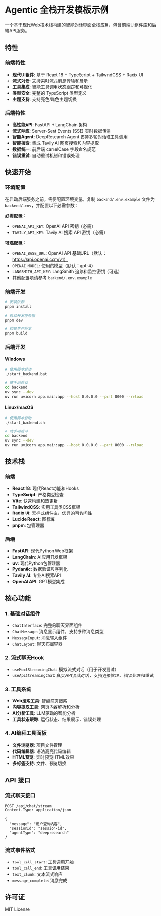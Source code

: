 # Agentic 全栈开发模板示例

一个基于现代Web技术栈构建的智能对话界面全栈应用，包含前端UI组件库和后端API服务。

## 特性

### 前端特性
- **现代UI组件**: 基于 React 18 + TypeScript + TailwindCSS + Radix UI
- **流式对话**: 支持实时流式消息传输和展示
- **工具集成**: 智能工具调用状态跟踪和可视化
- **类型安全**: 完整的 TypeScript 类型定义
- **主题支持**: 支持亮色/暗色主题切换

### 后端特性
- **高性能API**: FastAPI + LangChain 架构
- **流式响应**: Server-Sent Events (SSE) 实时数据传输
- **智能Agent**: DeepResearch Agent 支持多轮对话和工具调用
- **智能搜索**: 集成 Tavily AI 网页搜索和内容提取
- **数据统一**: 前后端 camelCase 字段命名规范
- **错误重试**: 自动重试机制和错误处理

## 快速开始

### 环境配置

在启动后端服务之前，需要配置环境变量。复制 `backend/.env.example` 文件为 `backend/.env`，并配置以下必需参数：

**必需配置：**
- `OPENAI_API_KEY`: OpenAI API 密钥（必需）
- `TAVILY_API_KEY`: Tavily AI 搜索 API 密钥（必需）

**可选配置：**
- `OPENAI_BASE_URL`: OpenAI API 基础URL（默认：https://api.openai.com/v1）
- `OPENAI_MODEL`: 使用的模型（默认：gpt-4）
- `LANGSMITH_API_KEY`: LangSmith 追踪和监控密钥（可选）
- 其他配置项请参考 `backend/.env.example`

### 前端开发

```bash
# 安装依赖
pnpm install

# 启动开发服务器
pnpm dev

# 构建生产版本
pnpm build
```

### 后端开发

#### Windows
```bash
# 使用脚本启动
./start_backend.bat

# 或手动启动
cd backend
uv sync --dev
uv run uvicorn app.main:app --host 0.0.0.0 --port 8000 --reload
```

#### Linux/macOS
```bash
# 使用脚本启动
./start_backend.sh

# 或手动启动
cd backend
uv sync --dev
uv run uvicorn app.main:app --host 0.0.0.0 --port 8000 --reload
```

## 技术栈

### 前端
- **React 18**: 现代React功能和Hooks
- **TypeScript**: 严格类型检查
- **Vite**: 快速构建和热更新
- **TailwindCSS**: 实用工具类CSS框架
- **Radix UI**: 无样式组件库，优秀的可访问性
- **Lucide React**: 图标库
- **pnpm**: 包管理器

### 后端
- **FastAPI**: 现代Python Web框架
- **LangChain**: AI应用开发框架
- **uv**: 现代Python包管理器
- **Pydantic**: 数据验证和序列化
- **Tavily AI**: 专业AI搜索API
- **OpenAI API**: GPT模型集成

## 核心功能

### 1. 基础对话组件
- `ChatInterface`: 完整的聊天界面组件
- `ChatMessage`: 消息显示组件，支持多种消息类型
- `MessageInput`: 消息输入组件
- `ChatLayout`: 聊天布局容器

### 2. 流式聊天Hook
- `useMockStreamingChat`: 模拟流式对话（用于开发测试）
- `useApiStreamingChat`: 真实API流式对话，支持连接管理、错误处理和重试

### 3. 工具系统
- **Web搜索工具**: 智能网页搜索
- **内容提取工具**: 网页内容解析和分析
- **AI分析工具**: LLM驱动的智能分析
- **工具状态跟踪**: 运行状态、结果展示、错误处理

### 4. AI编程工具面板
- **文件浏览器**: 项目文件管理
- **代码编辑器**: 语法高亮代码编辑
- **HTML预览**: 实时预览HTML效果
- **多标签支持**: 文件、预览切换

## API 接口

### 流式聊天接口
```http
POST /api/chat/stream
Content-Type: application/json

{
  "message": "用户查询内容",
  "sessionId": "session-id",
  "agentType": "deepresearch"
}
```

### 流式事件格式
- `tool_call_start`: 工具调用开始
- `tool_call_end`: 工具调用结束
- `text_chunk`: 文本流式响应
- `message_complete`: 消息完成

## 许可证

MIT License
